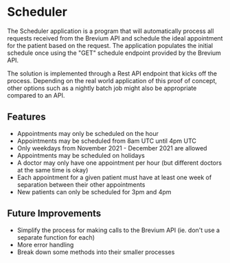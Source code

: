 # Scheduler
The Scheduler application is a program that will automatically process all requests received from the Brevium
API and schedule the ideal appointment for the patient based on the request. The application populates the initial
schedule once using the "GET" schedule endpoint provided by the Brevium API.

The solution is implemented through a Rest API endpoint that kicks off the process. Depending on the real world
application of this proof of concept, other options such as a nightly batch job might also be appropriate compared to an API.

## Features
 - Appointments may only be scheduled on the hour
 - Appointments may be scheduled from 8am UTC until 4pm UTC
 - Only weekdays from November 2021 - December 2021 are allowed
 - Appointments may be scheduled on holidays
 - A doctor may only have one appointment per hour (but different doctors at the same time is okay)
 - Each appointment for a given patient must have at least one week of separation between their other appointments
 - New patients can only be scheduled for 3pm and 4pm

## Future Improvements
 - Simplify the process for making calls to the Brevium API (ie. don't use a separate function for each)
 - More error handling
 - Break down some methods into their smaller processes

